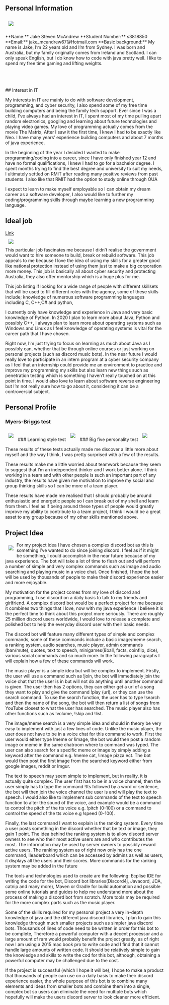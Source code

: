 ## Personal Information
<img src="yes.jpg"  style="float:left; padding: 10px">
<br /><br /><br />**Name:** Jake Steven McAndrew  
 **Student Number:** s3818850  
 **Email:** jake_mcandrew67@Hotmail.com  
 **Basic background:** My name is Jake, I’m 22 years old and I’m from Sydney. I was born and Australia, but my family originally                       comes from Ireland and Scotland. I can only speak English, but I do know how to code with java pretty                         well. I like to spend my free time gaming and lifting weights. <br /><br /><br /><br /><br />  
## Interest in IT

My interests in IT are mainly to do with software development, programming, and cyber security, I also spend some of my free time building computers and being the family tech support. Ever since I was a child, I’ve always had an interest in IT, I spent most of my time pulling apart random electronics, googling and learning about future technologies and playing video games. My love of programming actually comes from the movie The Matrix, After I saw it the first time, I knew I had to be exactly like Neo. I have many years’  experience building computers and about 7 months of java experience.

In the beginning of the year I decided I wanted to make programming/coding into a career, since I have only finished year 12 and have no formal qualifications, I knew I had to go for a bachelor degree. I spent months trying to find the best degree and university to suit my needs, I ultimately settled on RMIT after reading many positive reviews from past students. I also like that RMIT had the option to study online through OUA

I expect to learn to make myself employable so I can obtain my dream career as a software developer, I also would like to further my coding/programming skills through maybe learning a new programming language.<br />

## Ideal job
[Link](https://defencecareers.nga.net.au/cp/index.cfm?event=jobs.checkJobDetailsNewApplication&returnToEvent=jobs.processJobSearch&jobid=C51FA79E-F9DE-D26D-964B-ADCF1FCC63E0)<br />
<img src="unknown (1).png"  style="padding: 10px">
<br />This particular job fascinates me because I didn’t realise the government would want to hire someone to build, break or rebuild software. This job appeals to me because I love the idea of using my skills for a greater good like national protection instead of using them just to make a big corporation more money. This job is basically all about cyber security and protecting Australia, they also offer mentorship which is a huge plus for me.

This job listing if looking for a wide range of people with different skillsets that will be used to fill different roles with the agency, some of these skills include; knowledge of numerous software programming languages including C, C++,C# and python, 

I currently only have knowledge and experience in Java and very basic knowledge of Python. In 2020 I plan to learn more about Java, Python and possibly C++, I always plan to learn more about operating systems such as Windows and Linux as I feel knowledge of operating systems is vital for the career path that I have chosen.

Right now, I’m just trying to focus on learning as much about Java as I possibly can, whether that be through online courses or just working on personal projects (such as discord music bots). In the near future I would really love to participate in an intern program at a cyber security company as I feel that an internship could provide me an environment to practice and improve my programming my skills but also learn new things such as penetration testing which is something I haven’t really touched on at this point in time. I would also love to learn about software reverse engineering but I’m not really sure how to go about it, considering it can be a controversial subject.<br />

## Personal Profile

### Myers-Briggs test
<img src="unknown (2).png"  style="padding: 10px">
### Learning style test
<img src="unknown (3).png"  style="padding: 10px">
### Big five personality test
<img src="Screen Shot 2019-12-14 at 12.47.52 pm.png"  style="padding: 10px">

These results of these tests actually made me discover a little more about myself and the way I think, I was pretty surprised with a few of the results. 

These results make me a little worried about teamwork because they seem to suggest that I’m an independent thinker and I work better alone. I think working in a team and with other people is such an important part of any industry, the results have given me motivation to improve my social and group thinking skills so I can be more of a team player. 

These results have made me realised that I should probably be around enthusiastic and energetic people so I can break out of my shell and learn from them. I feel as if being around these types of people would greatly improve my ability to contribute to a team project, I think I would be a great asset to any group because of my other skills mentioned above. <br />

## Project Idea

<img src="transparent-discord-icon-4.jpg"  style="float:left; padding: 10px">
For my project idea I have chosen a complex discord bot as this is something I’ve wanted to do since joining discord. I feel as if it might be something, I could accomplish in the near future because of my java experience. The bot will take a lot of time to flesh out and will perform a number of simple and very complex commands such as image and audio searching and playing music in a voice chat. Once finished, I hope the bot will be used by thousands of people to make their discord experience easier and more enjoyable. 

My motivation for the project comes from my love of discord and programming, I use discord on a daily basis to talk to my friends and girlfriend. A complex discord bot would be a perfect project for me because it combines two things that I love, now with my java experience I believe it is the perfect time to think about this project more seriously. There are roughly 25 million discord users worldwide, I would love to release a complete and polished bot to help the everyday discord user with their basic needs. 

The discord bot will feature many different types of simple and complex commands, some of these commands include a basic image/meme search, a ranking system, audio searches, music player, admin commands (ban/mute), quotes, text to speech, minigames(8ball, facts, coinflip, dice), various social commands and so much more. In the following paragraphs I will explain how a few of these commands will work.

The music player is a simple idea but will be complex to implement. Firstly, the user will use a command such as !join, the bot will immediately join the voice chat that the user is in but will not do anything until another command is given. The user then has 2 options, they can either get a url of a song they want to play and give the command !play (url), or they can use the search command. To use the search function, the user has to type !search and then the name of the song, the bot will then return a list of songs from YouTube closest to what the user has searched. The music player also has other functions such as !volume, !skip and !list.

The image/meme search is a very simple idea and should in theory be very easy to implement with just a few lines of code. Unlike the music player, the user does not have to be in a voice chat for this command to work. First the user would either type !meme or !image, the bot would then post a random image or meme in the same chatroom where to command was typed. The user can also search for a specific meme or image by simply adding a keyword after the command e.g. !meme cat, !image pizza ect. The bot would then post the first image from the searched keyword either from google images, reddit or Imgur.

The text to speech may seem simple to implement, but in reality, it is actually quite complex. The user first has to be in a voice channel, then the user simply has to type the command !tts followed by a word or sentence, the bot will then join the voice channel the user is and will play the text to speech. I would also like to implement sub commands of the text to speech function to alter the sound of the voice, and example would be a command to control the pitch of the tts voice e.g. !pitch (0-100) or a command to control the speed of the tts voice e.g !speed (0-100).

Finally, the last command I want to explain is the ranking system. Every time a user posts something in the discord whether that be text or image, they gain 1 point. The idea behind the ranking system is to allow discord server owners to see who their most active users are and who contributes the most. The information may be used by server owners to possibly reward active users. The ranking system as of right now only has the one command, !leaderboard which can be accessed by admins as well as users, it displays all the users and their scores. More commands for the ranking system may be added in the future 

The tools and technologies used to create are the following: Ecplise IDE for writing the code for the bot, Discord bot libraries(Discord4j, Javacord, JDA, catnip and many more), Maven or Gradle for build automation and possible some online tutorials and guides to help me understand more about the process of making a discord bot from scratch. More tools may be required for the more complex parts such as the music player.

Some of the skills required for my personal project a very in-depth knowledge of java and the different java discord libraries, I plan to gain this knowledge through much smaller projects such as simpler java discord bots. Thousands of lines of code need to be written in order for this bot to be complete, Therefore a powerful computer with a decent processor and a large amount of ram would probably benefit the project greatly, as of right now I am using a 2015 mac book pro to write code and I find that it cannot handle large amounts of written code. It should be relatively simple to gain the knowledge and skills to write the cod for this bot, although, obtaining a powerful computer may be challenged due to the cost. 

If the project is successful (which I hope it will be), I hope to make a product that thousands of people can use on a daily basis to make their discord experience easier, the whole purpose of this bot is to combine many elements and ideas from smaller bots and combine them into a single, complex bot so users can eliminate the need for multiple bots which hopefully will make the users discord server to look cleaner more efficient.






